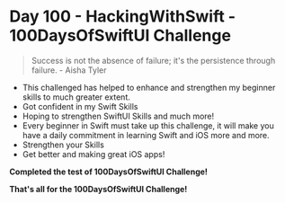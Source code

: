 # Day 100 - HackingWithSwift - 100DaysOfSwiftUI Challenge


> Success is not the absence of failure; it's the persistence through failure. - Aisha Tyler

- This challenged has helped to enhance and strengthen my beginner skills to much greater extent.
- Got confident in my Swift Skills
- Hoping to strengthen SwiftUI Skills and much more!
- Every beginner in Swift must take up this challenge, it will make you have a daily commitment in learning Swift and iOS more and more.
- Strengthen your Skills
- Get better and making great iOS apps!

**Completed the test of 100DaysOfSwiftUI Challenge!**

**That's all for the 100DaysOfSwiftUI Challenge!**
